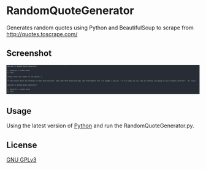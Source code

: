# RandomQuoteGenerator

Generates random quotes using Python and BeautifulSoup to scrape from http://quotes.toscrape.com/

## Screenshot

![Screenshot of the app](/screenshot1.PNG)

## Usage

Using the latest version of [Python](https://www.python.org/downloads/) and run the RandomQuoteGenerator.py.

## License
[GNU GPLv3](https://choosealicense.com/licenses/gpl-3.0/)

